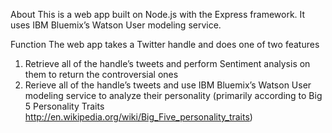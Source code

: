 

About
This is a web app built on Node.js with the Express framework. It uses IBM Bluemix’s Watson User modeling service.

Function
The web app takes a Twitter handle and does one of two features
1) Retrieve all of the handle’s tweets and perform Sentiment analysis on them to return the controversial ones
2) Rerieve all of the handle’s tweets and use IBM Bluemix’s Watson User modeling service to analyze their personality (primarily according to Big 5 Personality Traits http://en.wikipedia.org/wiki/Big_Five_personality_traits)

